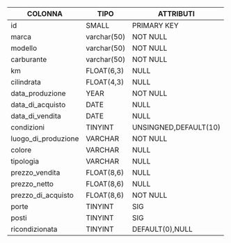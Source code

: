 | COLONNA             | TIPO        | ATTRIBUTI             |
| ------------------- | ----------- | --------------------- |
| id                  | SMALL       | PRIMARY KEY           |
| marca               | varchar(50) | NOT NULL              |
| modello             | varchar(50) | NOT NULL              |
| carburante          | varchar(50) | NOT NULL              |
| km                  | FLOAT(6,3)  | NULL                  |
| cilindrata          | FLOAT(4,3)  | NULL                  |
| data_produzione     | YEAR        | NOT NULL              |
| data_di_acquisto    | DATE        | NULL                  |
| data_di_vendita     | DATE        | NULL                  |
| condizioni          | TINYINT     | UNSINGNED,DEFAULT(10) |
| luogo_di_produzione | VARCHAR     | NOT NULL              |
| colore              | VARCHAR     | NULL                  |
| tipologia           | VARCHAR     | NULL                  |
| prezzo_vendita      | FLOAT(8,6)  | NULL                  |
| prezzo_netto        | FLOAT(8,6)  | NULL                  |
| prezzo_di_acquisto  | FLOAT(8,6)  | NOT NULL              |
| porte               | TINYINT     | SIG                   |
| posti               | TINYINT     | SIG                   |
| ricondizionata      | TINYINT     | DEFAULT(0),NULL       |
